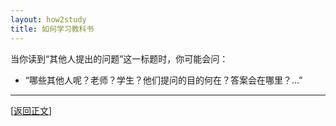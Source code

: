 ```yaml
---
layout: how2study
title: 如何学习教科书
---
```


当你读到“其他人提出的问题”这一标题时，你可能会问：

- “哪些其他人呢？老师？学生？他们提问的目的何在？答案会在哪里？...”

***

[[返回正文](how2study_3.html#asw18)]
